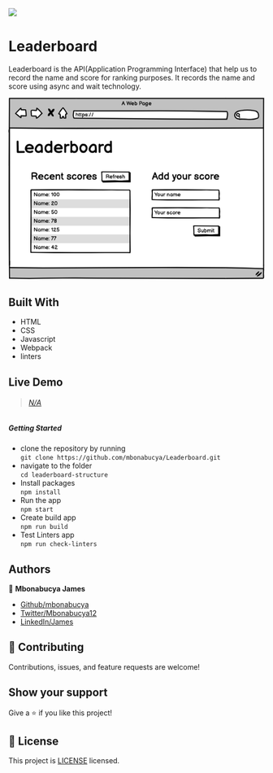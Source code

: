 ![](https://img.shields.io/badge/LeaderBoard-orange)

# Leaderboard

Leaderboard is the API(Application Programming Interface) that help us to record the name and score for ranking purposes. It records the name and score using async and wait technology.

![screenshot](./src/images/wireframe.png)

## Built With

- HTML
- CSS
- Javascript
- Webpack
- linters

## Live Demo

> ###### [N/A]()

##### Getting Started

- clone the repository by running\
   `git clone https://github.com/mbonabucya/Leaderboard.git`
- navigate to the folder\
   `cd leaderboard-structure`
- Install packages\
   `npm install`
- Run the app\
   `npm start`
- Create build app\
   `npm run build`
- Test Linters app\
   `npm run check-linters`

## Authors

👤 **Mbonabucya James**

- [Github/mbonabucya](https://github.com/mbonabucya)
- [Twitter/Mbonabucya12](https://twitter.com/Mbonabucya12)
- [LinkedIn/James](https://www.linkedin.com/in/james-mbonabucya)

## :handshake: Contributing

Contributions, issues, and feature requests are welcome!

## Show your support

Give a :star:️ if you like this project!

## :memo: License

This project is [LICENSE](./LICENSE) licensed.